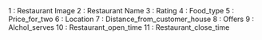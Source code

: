 <!--    Data    --!>
1 : Restaurant Image
2 : Restaurant Name
3 : Rating 
4 : Food_type
5 : Price_for_two
6 : Location
7 : Distance_from_customer_house
8 : Offers
9 : Alchol_serves
10 : Restaurant_open_time
11 : Restaurant_close_time


<!--    100 dummy create karo   --!>